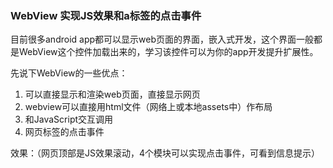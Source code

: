 ### WebView 实现JS效果和a标签的点击事件

<p>目前很多android app都可以显示web页面的界面，嵌入式开发，这个界面一般都是WebView这个控件加载出来的，学习该控件可以为你的app开发提升扩展性。</p> 
<p>先说下WebView的一些优点：</p> 
<ol> 
 <li>可以直接显示和渲染web页面，直接显示网页</li> 
 <li>webview可以直接用html文件（网络上或本地assets中）作布局</li> 
 <li>和JavaScript交互调用</li> 
 <li>网页标签的点击事件</li> 
</ol> 
<p>效果：（网页顶部是JS效果滚动，4个模块可以实现点击事件，可看到信息提示）</p> 
<p>&nbsp; &nbsp; &nbsp; &nbsp;<img alt="" src="http://images2015.cnblogs.com/blog/1041439/201612/1041439-20161208182121304-1087924997.gif"></p> 
<p>&nbsp;</p> 
